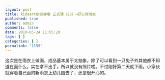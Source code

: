 ```yaml
---
layout: post
title: kidsart创意嘟嘟 正式课（25）—好心情雨衣
published: true
author: admin
comments: false
date: 2010-05-24 11:05:20
tags: [ ]
categories: [ ]
permalink: "1155"
---
```

这次是在雨衣上做画，成品基本属于太抽象，除了可以看到一只兔子外其他都不知道在画什么，实在拿不出手，所以就没有照片喽。不过刚好第二天就下雨，小家伙就穿着自己画的新雨衣上幼儿园去了，还是很开心的。
